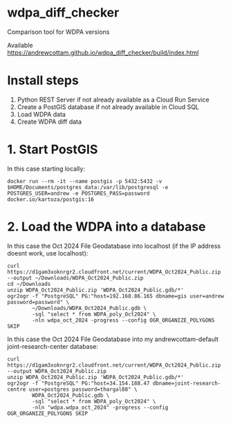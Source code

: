 # wdpa_diff_checker
Comparison tool for WDPA versions

Available https://andrewcottam.github.io/wdpa_diff_checker/build/index.html

# Install steps
1. Python REST Server if not already available as a Cloud Run Service
2. Create a PostGIS database if not already available in Cloud SQL
3. Load WDPA data
4. Create WDPA diff data

# 1. Start PostGIS
In this case starting locally:
```
docker run --rm -it --name postgis -p 5432:5432 -v $HOME/Documents/postgres_data:/var/lib/postgresql -e POSTGRES_USER=andrew -e POSTGRES_PASS=password docker.io/kartoza/postgis:16
```

# 2. Load the WDPA into a database
In this case the Oct 2024 File Geodatabase into localhost (if the IP address doesnt work, use localhost):
```
curl https://d1gam3xoknrgr2.cloudfront.net/current/WDPA_Oct2024_Public.zip --output ~/Downloads/WDPA_Oct2024_Public.zip
cd ~/Downloads
unzip WDPA_Oct2024_Public.zip 'WDPA_Oct2024_Public.gdb/*'
ogr2ogr -f "PostgreSQL" PG:"host=192.168.86.165 dbname=gis user=andrew password=password" \
        ~/Downloads/WDPA_Oct2024_Public.gdb \
        -sql "select * from WDPA_poly_Oct2024" \
        -nln wdpa_oct_2024 -progress --config OGR_ORGANIZE_POLYGONS SKIP
```
In this case the Oct 2024 File Geodatabase into my andrewcottam-default joint-research-center database:
```
curl https://d1gam3xoknrgr2.cloudfront.net/current/WDPA_Oct2024_Public.zip --output WDPA_Oct2024_Public.zip
unzip WDPA_Oct2024_Public.zip 'WDPA_Oct2024_Public.gdb/*'
ogr2ogr -f "PostgreSQL" PG:"host=34.154.188.47 dbname=joint-research-centre user=postgres password=thargal88" \
        WDPA_Oct2024_Public.gdb \
        -sql "select * from WDPA_poly_Oct2024" \
        -nln "wdpa.wdpa_oct_2024" -progress --config OGR_ORGANIZE_POLYGONS SKIP
```

